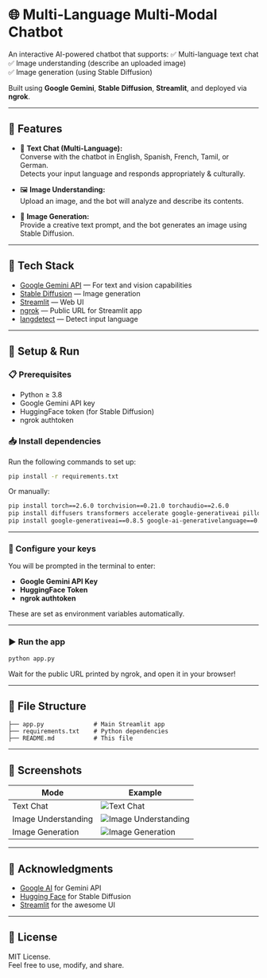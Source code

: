 
# 🌐 Multi-Language Multi-Modal Chatbot

An interactive AI-powered chatbot that supports:
✅ Multi-language text chat  
✅ Image understanding (describe an uploaded image)  
✅ Image generation (using Stable Diffusion)  

Built using **Google Gemini**, **Stable Diffusion**, **Streamlit**, and deployed via **ngrok**.

---

## 🚀 Features

- 🤖 **Text Chat (Multi-Language):**  
  Converse with the chatbot in English, Spanish, French, Tamil, or German.  
  Detects your input language and responds appropriately & culturally.

- 🖼️ **Image Understanding:**  
  Upload an image, and the bot will analyze and describe its contents.

- 🎨 **Image Generation:**  
  Provide a creative text prompt, and the bot generates an image using Stable Diffusion.

---

## 🧰 Tech Stack

- [Google Gemini API](https://ai.google) — For text and vision capabilities
- [Stable Diffusion](https://huggingface.co/CompVis/stable-diffusion-v1-4) — Image generation
- [Streamlit](https://streamlit.io) — Web UI
- [ngrok](https://ngrok.com) — Public URL for Streamlit app
- [langdetect](https://pypi.org/project/langdetect/) — Detect input language

---

## 🔧 Setup & Run

### 📋 Prerequisites
- Python ≥ 3.8
- Google Gemini API key
- HuggingFace token (for Stable Diffusion)
- ngrok authtoken

### 📥 Install dependencies
Run the following commands to set up:

```bash
pip install -r requirements.txt
```

Or manually:
```bash
pip install torch==2.6.0 torchvision==0.21.0 torchaudio==2.6.0
pip install diffusers transformers accelerate google-generativeai pillow streamlit pyngrok langdetect
pip install google-generativeai==0.8.5 google-ai-generativelanguage==0.6.15
```

---

### 🔑 Configure your keys
You will be prompted in the terminal to enter:
- **Google Gemini API Key**
- **HuggingFace Token**
- **ngrok authtoken**

These are set as environment variables automatically.

---

### ▶️ Run the app
```bash
python app.py
```

Wait for the public URL printed by ngrok, and open it in your browser!

---

## 📄 File Structure

```
├── app.py              # Main Streamlit app
├── requirements.txt    # Python dependencies
├── README.md           # This file
```

---

## 🌟 Screenshots

| Mode | Example |
|-----|-----|
| Text Chat | ![Text Chat](example-text-chat.png) |
| Image Understanding | ![Image Understanding](example-image-understanding.png) |
| Image Generation | ![Image Generation](example-image-generation.png) |

---

## 🙏 Acknowledgments

- [Google AI](https://ai.google) for Gemini API
- [Hugging Face](https://huggingface.co/) for Stable Diffusion
- [Streamlit](https://streamlit.io) for the awesome UI

---

## 📜 License

MIT License.  
Feel free to use, modify, and share.
